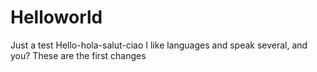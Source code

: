 # Helloworld
Just a test
Hello-hola-salut-ciao
I like languages and speak several, and you?
These are the first changes
